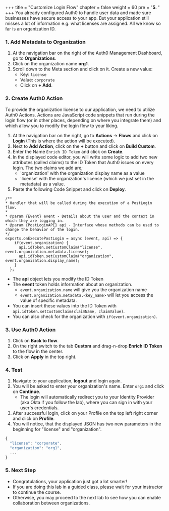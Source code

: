+++
title = "Customize Login Flow"
chapter = false
weight = 60
pre = "<b>5. </b>"
+++
You already configured Auth0 to handle user data and made sure businesses have secure access to your app. But your application still misses a lot of information e.g. what licenses are assigned. All we know so far is an organization ID.

### 1. Add Metadata to Organization

1. At the navigation bar on the right of the Auth0 Management Dashboard, go to **Organizations**.
2. Click on the organization name **org1**.
3. Scroll down to the Meta section and click on it. Create a new value:
    - Key: `license`
    - Value: `corporate`
    - Click on **+ Add**.

### 2. Create Auth0 Action

To provide the organization license to our application, we need to utilize Auth0 Actions. Actions are JavaScript code snippets that run during the login flow (or in other places, depending on where you integrate them) and which allow you to modify the login flow to your liking.

1. At the navigation bar on the right, go to **Actions** -> **Flows** and click on **Login** (This is where the action will be executed).
2. Next to **Add Action**, click on the **+** button and click on **Build Custom**.
3. Enter the Name `Enrich ID Token` and click on **Create**.
4. In the displayed code editor, you will write some logic to add two new attributes (called claims) to the ID Token that Auth0 issues on every login. The two claims we add are;
    - 'organization' with the organization display name as a value
    - 'license' with the organization's license (which we just set in the metadata) as a value.
5. Paste the following Code Snippet and click on **Deploy**.
```
/**
* Handler that will be called during the execution of a PostLogin flow.
*
* @param {Event} event - Details about the user and the context in which they are logging in.
* @param {PostLoginAPI} api - Interface whose methods can be used to change the behavior of the login.
*/
exports.onExecutePostLogin = async (event, api) => {
    if(event.organization) {
      api.idToken.setCustomClaim("license", event.organization.metadata.license);
      api.idToken.setCustomClaim("organization", event.organization.display_name);
    }
  };
```

- The **api** object lets you modify the ID Token
- The **event** token holds information about an organization.
    - `event.organization.name` will give you the organization name
    - `event.organization.metadata.<key_name>` will let you access the value of specific metadata.
- You can insert these values into the ID Token with `api.idToken.setCustomClaim(claimName, claimValue)`.
- You can also check for the organization with `if(event.organization)`.

### 3. Use Auth0 Action
1. Click on **Back to flow**.
2. On the right switch to the tab **Custom** and drag-n-drop **Enrich ID Token** to the flow in the center.
3. Click on **Apply** in the top right.

### 4. Test

1. Navigate to your application, **logout** and login again. 
2. You will be asked to enter your organization's name. Enter `org1` and click on **Continue**.
    - The login will automatically redirect you to your Identity Provider (aka Okta if you follow the lab), where you can sign in with your user's credentials.
3. After successful login, click on your Profile on the top left right corner and click on **Profile**.
4. You will notice, that the displayed JSON has two new parameters in the beginning for "license" and "organization".

```js #10
{
  "license": "corporate",
  "organization": "org1",
  ...
}
```

### 5. Next Step
- Congratulations, your application just got a lot smarter!
- If you are doing this lab in a guided class, please wait for your instructor to continue the course.
- Otherwise, you may proceed to the next lab to see how you can enable collaboration between organizations.